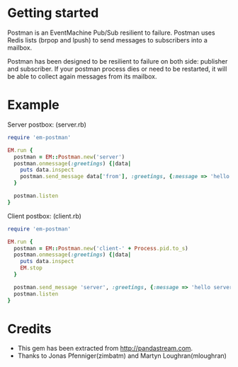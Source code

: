 Getting started
===============

Postman is an EventMachine Pub/Sub resilient to failure.
Postman uses Redis lists (brpop and lpush) to send messages to subscribers into a mailbox.

Postman has been designed to be resilient to failure on both side: publisher and subscriber. 
If your postman process dies or need to be restarted, it will be able to collect again messages from its mailbox.


Example
=======

Server postbox: (server.rb)

``` ruby
require 'em-postman'

EM.run {
  postman = EM::Postman.new('server')
  postman.onmessage(:greetings) {|data|
    puts data.inspect
    postman.send_message data['from'], :greetings, {:message => 'hello ' + data['from']}
  }

  postman.listen
}
```

Client postbox: (client.rb)

``` ruby
require 'em-postman'

EM.run {
  postman = EM::Postman.new('client-' + Process.pid.to_s)
  postman.onmessage(:greetings) {|data|
    puts data.inspect
    EM.stop
  }

  postman.send_message 'server', :greetings, {:message => 'hello server', :from => postman.mailbox}
  postman.listen
}
```

Credits
=======

- This gem has been extracted from http://pandastream.com.
- Thanks to Jonas Pfenniger(zimbatm) and Martyn Loughran(mloughran)
